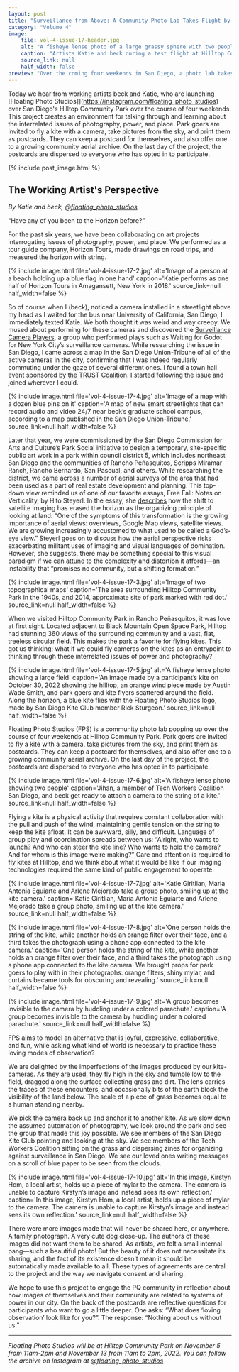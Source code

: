 ```yaml
---
layout: post
title: "Surveillance from Above: A Community Photo Lab Takes Flight by Kite"
category: "Volume 4"
image:
    file: vol-4-issue-17-header.jpg
    alt: "A fisheye lense photo of a large grassy sphere with two people standing"
    caption: "Artists Katie and beck during a test flight at Hilltop Community Park, San Diego"
    source_link: null
    half_width: false
preview: "Over the coming four weekends in San Diego, a photo lab takes flight at Hilltop Community Park."
---
```


Today we hear from working artists beck and Katie, who are launching [Floating Photo Studios]](https://instagram.com/floating_photo_studios) over San Diego's Hilltop Community Park over the course of four weekends. This project creates an environment for talking through and learning about the interrelated issues of photography, power, and place. Park goers are invited to fly a kite with a camera, take pictures from the sky, and print them as postcards. They can keep a postcard for themselves, and also offer one to a growing community aerial archive. On the last day of the project, the postcards are dispersed to everyone who has opted in to participate. 

<!-- DO NOT remove the excerpt tag -->
<!--excerpt-->
<!-- remaining content goes below here -->

<!-- DO NOT remove the header image -->
{% include post_image.html %}

## The Working Artist's Perspective

_By Katie and beck, [@floating_photo_studios](https://instagram.com/floating_photo_studios)_

“Have any of you been to the Horizon before?”

For the past six years, we have been collaborating on art projects interrogating issues of photography, power, and place. We performed as a tour guide company, Horizon Tours, made drawings on road trips, and measured the horizon with string.

{% include image.html file='vol-4-issue-17-2.jpg' alt='Image of a person at a beach holding up a blue flag in one hand' caption='Katie performs as one half of Horizon Tours in Amagansett, New York in 2018.' source_link=null half_width=false %}

So of course when I (beck), noticed a camera installed in a streetlight above my head as I waited for the bus near University of California, San Diego, I immediately texted Katie. We both thought it was weird and way creepy. We mused about performing for these cameras and discovered the [Surveillance Camera Players](http://www.medienkunstnetz.de/artist/surveillance-camera-players/biography/
), a group who performed plays such as Waiting for Godot for New York City’s surveillance cameras. While researching the issue in San Diego, I came across a map in the San Diego Union-Tribune of all of the active cameras in the city, confirming that I was indeed regularly commuting under the gaze of several different ones. I found a town hall event sponsored by [the TRUST Coalition](https://sandiegotrust.org/). I started following the issue and joined wherever I could.

{% include image.html file='vol-4-issue-17-4.jpg' alt='Image of a map with a dozen blue pins on it' caption='A map of new smart streetlights that can record audio and video 24/7 near beck’s graduate school campus, according to a map published in the San Diego Union-Tribune.' source_link=null half_width=false %}

Later that year, we were commissioned by the San Diego Commission for Arts and Culture’s Park Social initiative to design a temporary, site-specific public art work in a park within council district 5, which includes northeast San Diego and the communities of Rancho Peñasquitos, Scripps Miramar Ranch, Rancho Bernardo, San Pascual, and others. While researching the district, we came across a number of aerial surveys of the area that had been used as a part of real estate development and planning. This top-down view reminded us of one of our favorite essays, Free Fall: Notes on Verticality, by Hito Steyerl. In the essay, she [describes](https://www.e-flux.com/journal/24/67860/in-free-fall-a-thought-experiment-on-vertical-perspective/) how the shift to satellite imaging has erased the horizon as the organizing principle of looking at land: “One of the symptoms of this transformation is the growing importance of aerial views: overviews, Google Map views, satellite views. We are growing increasingly accustomed to what used to be called a God’s-eye view.” Steyerl goes on to discuss how the aerial perspective risks exacerbating militant uses of imaging and visual languages of domination. However, she suggests, there may be something special to this visual paradigm if we can attune to the complexity and distortion it affords—an instability that “promises no community, but a shifting formation.”

{% include image.html file='vol-4-issue-17-3.jpg' alt='Image of two topographical maps' caption='The area surrounding Hilltop Community Park in the 1940s, and 2014, approximate site of park marked with red dot.' source_link=null half_width=false %}


When we visited Hilltop Community Park in Rancho Peñasquitos, it was love at first sight. Located adjacent to Black Mountain Open Space Park, Hilltop had stunning 360 views of the surrounding community and a vast, flat, treeless circular field. This makes the park a favorite for flying kites. This got us thinking: what if we could fly cameras on the kites as an entrypoint to thinking through these interrelated issues of power and photography?

{% include image.html file='vol-4-issue-17-5.jpg' alt='A fisheye lense photo showing a large field' caption='An image made by a participant’s kite on October 30, 2022 showing the hilltop, an orange wind piece made by Austin Wade Smith, and park goers and kite flyers scattered around the field. Along the horizon, a blue kite flies with the Floating Photo Studios logo, made by San Diego Kite Club member Rick Sturgeon.' source_link=null half_width=false %}

Floating Photo Studios (FPS) is a community photo lab popping up over the course of four weekends at Hilltop Community Park. Park goers are invited to fly a kite with a camera, take pictures from the sky, and print them as postcards. They can keep a postcard for themselves, and also offer one to a growing community aerial archive. On the last day of the project, the postcards are dispersed to everyone who has opted in to participate.

{% include image.html file='vol-4-issue-17-6.jpg' alt='A fisheye lense photo showing two people' caption='Jihan, a member of Tech Workers Coalition San Diego, and beck get ready to attach a camera to the string of a kite.' source_link=null half_width=false %}

Flying a kite is a physical activity that requires constant collaboration with the pull and push of the wind, maintaining gentle tension on the string to keep the kite afloat. It can be awkward, silly, and difficult. Language of group play and coordination spreads between us: “Alright, who wants to launch? And who can steer the kite line? Who wants to hold the camera? And for whom is this image we’re making?” Care and attention is required to fly kites at Hilltop, and we think about what it would be like if our imaging technologies required the same kind of public engagement to operate. 

{% include image.html file='vol-4-issue-17-7.jpg' alt='Katie Giritlian, Maria Antonia Eguiarte and Arlene Mejorado take a group photo, smiling up at the kite camera.' caption='Katie Giritlian, Maria Antonia Eguiarte and Arlene Mejorado take a group photo, smiling up at the kite camera.' source_link=null half_width=false %}

{% include image.html file='vol-4-issue-17-8.jpg' alt='One person holds the string of the kite, while another holds an orange filter over their face, and a third takes the photograph using a phone app connected to the kite camera.' caption='One person holds the string of the kite, while another holds an orange filter over their face, and a third takes the photograph using a phone app connected to the kite camera. We brought props for park goers to play with in their photographs: orange filters, shiny mylar, and curtains became tools for obscuring and revealing.' source_link=null half_width=false %}

{% include image.html file='vol-4-issue-17-9.jpg' alt='A group becomes invisible to the camera by huddling under a colored parachute.' caption='A group becomes invisible to the camera by huddling under a colored parachute.' source_link=null half_width=false %}

FPS aims to model an alternative that is joyful, expressive, collaborative, and fun, while asking what kind of world is necessary to practice these loving modes of observation?

We are delighted by the imperfections of the images produced by our kite-cameras. As they are used, they fly high in the sky and tumble low to the field, dragged along the surface collecting grass and dirt. The lens carries the traces of these encounters, and occasionally bits of the earth block the visibility of the land below. The scale of a piece of grass becomes equal to a human standing nearby. 

We pick the camera back up and anchor it to another kite. As we slow down the assumed automation of photography, we look around the park and see the group that made this joy possible. We see members of the San Diego Kite Club pointing and looking at the sky. We see members of the Tech Workers Coalition sitting on the grass and dispersing zines for organizing against surveillance in San Diego. We see our loved ones writing messages on a scroll of blue paper to be seen from the clouds. 

{% include image.html file='vol-4-issue-17-10.jpg' alt='In this image, Kirstyn Hom, a local artist, holds up a piece of mylar to the camera. The camera is unable to capture Kirstyn’s image and instead sees its own reflection.' caption='In this image, Kirstyn Hom, a local artist, holds up a piece of mylar to the camera. The camera is unable to capture Kirstyn’s image and instead sees its own reflection.' source_link=null half_width=false %}

There were more images made that will never be shared here, or anywhere. A family photograph. A very cute dog close-up. The authors of these images did not want them to be shared. As artists, we felt a small internal pang—such a beautiful photo! But the beauty of it does not necessitate its sharing, and the fact of its existence doesn’t mean it should be automatically made available to all. These types of agreements are central to the project and the way we navigate consent and sharing.

We hope to use this project to engage the PQ community in reflection about how images of themselves and their community are related to systems of power in our city. On the back of the postcards are reflective questions for participants who want to go a little deeper. One asks: “What does ‘loving observation’ look like for you?”. The response: “Nothing about us without us.”

<hr>

_Floating Photo Studios will be at Hilltop Community Park on November 5 from 11am-2pm and November 13 from 11am to 2pm, 2022. You can follow the archive on Instagram at [@floating_photo_studios](https://instagram.com/floating_photo_studios)_
